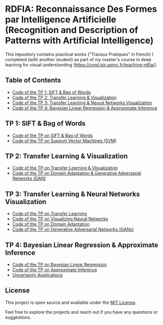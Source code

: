 # RDFIA: Reconnaissance Des Formes par Intelligence Artificielle (Recognition and Description of Patterns with Artificial Intelligence)

This repository contains practical works ("Travaux Pratiques" in french) I completed (with another student) as part of my master's course in deep learning for visual understanding (https://cord.isir.upmc.fr/teaching-rdfia/).

## Table of Contents

- [Code of the TP 1: SIFT & Bag of Words](#tp-1-sift--bag-of-words)
- [Code of the TP 2: Transfer Learning & Visualization](#tp-2-transfer-learning--visualization)
- [Code of the TP 3: Transfer Learning & Neural Networks Visualization](#tp-3-transfer-learning--neural-networks-visualization)
- [Code of the TP 4: Bayesian Linear Regression & Approximate Inference](#tp-4-bayesian-linear-regression--approximate-inference)

## TP 1: SIFT & Bag of Words

- [Code of the TP on SIFT & Bag of Words](TP_1/1_ab_Sift_&_Bow.ipynb)
- [Code of the TP on Support Vector Machines (SVM)](TP_1/1_c_SVM.ipynb)

## TP 2: Transfer Learning & Visualization

- [Code of the TP on Transfer Learning & Visualization](TP_2/2_ab_Transfert_Learning_&_Viz.ipynb)
- [Code of the TP on Domain Adaptation & Generative Adversarial Networks (GAN)](TP_2/2_cd_Domain_Adapt_&_GAN.ipynb)

## TP 3: Transfer Learning & Neural Networks Visualization

- [Code of the TP on Transfer Learning](TP_3/3_a_Transfer_Learning.ipynb)
- [Code of the TP on Visualizing Neural Networks](TP_3/3_b_Visualizing_Neural_Networks.ipynb)
- [Code of the TP on Domain Adaptation](TP_3/3_c_Domain_Adaptation.ipynb)
- [Code of the TP on Generative Adversarial Networks (GANs)](TP_3/3_d_GANs.ipynb)

## TP 4: Bayesian Linear Regression & Approximate Inference

- [Code of the TP on Bayesian Linear Regression](TP_4/4_a_Bayesian_Linear_Regression.ipynb)
- [Code of the TP on Approximate Inference](TP_4/4_b_Approximate_Inference.ipynb)
- [Uncertainty Applications](TP_4/4_c_Uncertainty_Applications.ipynb)

## License

This project is open source and available under the [MIT License](LICENSE).

Feel free to explore the projects and reach out if you have any questions or suggestions.
